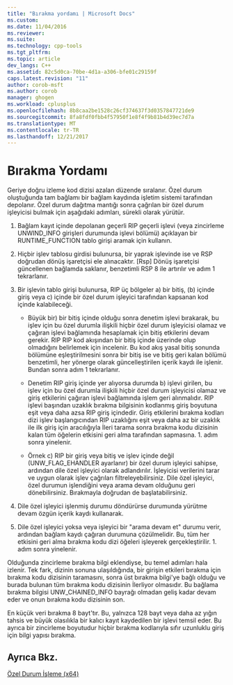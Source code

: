 ```yaml
---
title: "Bırakma yordamı | Microsoft Docs"
ms.custom: 
ms.date: 11/04/2016
ms.reviewer: 
ms.suite: 
ms.technology: cpp-tools
ms.tgt_pltfrm: 
ms.topic: article
dev_langs: C++
ms.assetid: 82c5d0ca-70be-4d1a-a306-bfe01c29159f
caps.latest.revision: "11"
author: corob-msft
ms.author: corob
manager: ghogen
ms.workload: cplusplus
ms.openlocfilehash: 8b8caa2be1528c26cf374637f3d0357847721de9
ms.sourcegitcommit: 8fa8fdf0fbb4f57950f1e8f4f9b81b4d39ec7d7a
ms.translationtype: MT
ms.contentlocale: tr-TR
ms.lasthandoff: 12/21/2017
---
```

# <a name="unwind-procedure"></a>Bırakma Yordamı
Geriye doğru izleme kod dizisi azalan düzende sıralanır. Özel durum oluştuğunda tam bağlamı bir bağlam kaydında işletim sistemi tarafından depolanır. Özel durum dağıtma mantığı sonra çağrılan bir özel durum işleyicisi bulmak için aşağıdaki adımları, sürekli olarak yürütür.  
  
1.  Bağlam kayıt içinde depolanan geçerli RIP geçerli işlevi (veya zincirleme UNWIND_INFO girişleri durumunda işlevi bölümü) açıklayan bir RUNTIME_FUNCTION tablo girişi aramak için kullanın.  
  
2.  Hiçbir işlev tablosu girdisi bulunursa, bir yaprak işlevinde ise ve RSP doğrudan dönüş işaretçisi ele alınacaktır. [Rsp] Dönüş işaretçisi güncellenen bağlamda saklanır, benzetimli RSP 8 ile artırılır ve adım 1 tekrarlanır.  
  
3.  Bir işlevin tablo girişi bulunursa, RIP üç bölgeler a) bir bitiş, (b) içinde giriş veya c) içinde bir özel durum işleyici tarafından kapsanan kod içinde kalabileceği.  
  
    -   Büyük bir) bir bitiş içinde olduğu sonra denetim işlevi bırakarak, bu işlev için bu özel durumla ilişkili hiçbir özel durum işleyicisi olamaz ve çağıran işlevi bağlamında hesaplamak için bitiş etkilerini devam gerekir. RIP RIP kod akışından bir bitiş içinde üzerinde olup olmadığını belirlemek için incelenir. Bu kod akış yasal bitiş sonunda bölümüne eşleştirilmesini sonra bir bitiş ise ve bitiş geri kalan bölümü benzetimli, her yönerge olarak güncelleştirilen içerik kaydı ile işlenir. Bundan sonra adım 1 tekrarlanır.  
  
    -   Denetim RIP giriş içinde yer alıyorsa durumda b) işlevi girilen, bu işlev için bu özel durumla ilişkili hiçbir özel durum işleyicisi olamaz ve giriş etkilerini çağıran işlevi bağlamında işlem geri alınmalıdır. RIP işlevi başından uzaklık bırakma bilgisinin kodlanmış giriş boyutuna eşit veya daha azsa RIP giriş içindedir. Giriş etkilerini bırakma kodları dizi işlev başlangıcından RIP uzaklığını eşit veya daha az bir uzaklık ile ilk giriş için aracılığıyla İleri tarama sonra bırakma kodu dizisinin kalan tüm öğelerin etkisini geri alma tarafından sapmasına. 1. adım sonra yinelenir.  
  
    -   Örnek c) RIP bir giriş veya bitiş ve işlev içinde değil (UNW_FLAG_EHANDLER ayarlanır) bir özel durum işleyici sahipse, ardından dile özel işleyici olarak adlandırılır. İşleyicisi verilerini tarar ve uygun olarak işlev çağrıları filtreleyebilirsiniz. Dile özel işleyici, özel durumun işlendiğini veya arama devam olduğunu geri dönebilirsiniz. Bırakmayla doğrudan de başlatabilirsiniz.  
  
4.  Dile özel işleyici işlenmiş durumu döndürürse durumunda yürütme devam özgün içerik kaydı kullanarak.  
  
5.  Dile özel işleyici yoksa veya işleyici bir "arama devam et" durumu verir, ardından bağlam kaydı çağıran durumuna çözülmelidir. Bu, tüm her etkisini geri alma bırakma kodu dizi öğeleri işleyerek gerçekleştirilir. 1. adım sonra yinelenir.  
  
 Olduğunda zincirleme bırakma bilgi eklendiyse, bu temel adımları hala izlenir. Tek fark, dizinin sonuna ulaşıldığında, bir girişin etkileri bırakma için bırakma kodu dizisinin taramasını, sonra üst bırakma bilgi'ye bağlı olduğu ve burada bulunan tüm bırakma kodu dizisinin İlerliyor olmasıdır. Bu bağlama bırakma bilgisi UNW_CHAINED_INFO bayrağı olmadan geliş kadar devam eder ve onun bırakma kodu dizisinin son.  
  
 En küçük veri bırakma 8 bayt'tır. Bu, yalnızca 128 bayt veya daha az yığın tahsis ve büyük olasılıkla bir kalıcı kayıt kaydedilen bir işlevi temsil eder. Bu ayrıca bir zincirleme boyutudur hiçbir bırakma kodlarıyla sıfır uzunluklu giriş için bilgi yapısı bırakma.  
  
## <a name="see-also"></a>Ayrıca Bkz.  
 [Özel Durum İşleme (x64)](../build/exception-handling-x64.md)
